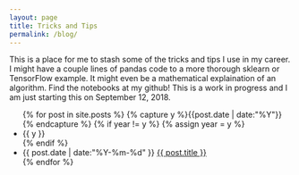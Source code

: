 ```yaml
---
layout: page
title: Tricks and Tips
permalink: /blog/
---
```



This is a place for me to stash some of the tricks and tips I use in my career. I might have a couple lines of pandas code to a more thorough sklearn or TensorFlow example. It might even be a mathematical explaination of an algorithm. Find the notebooks at my github! This is a work in progress and I am just starting this on September 12, 2018.

<ul class="listing">
{% for post in site.posts %}
  {% capture y %}{{post.date | date:"%Y"}}{% endcapture %}
  {% if year != y %}
    {% assign year = y %}
    <li class="listing-seperator">{{ y }}</li>
  {% endif %}
  <li class="listing-item">
    <time datetime="{{ post.date | date:"%Y-%m-%d" }}">{{ post.date | date:"%Y-%m-%d" }}</time>
    <a href="{{ post.url }}" title="{{ post.title }}">{{ post.title }}</a>
  </li>
{% endfor %}
</ul>
